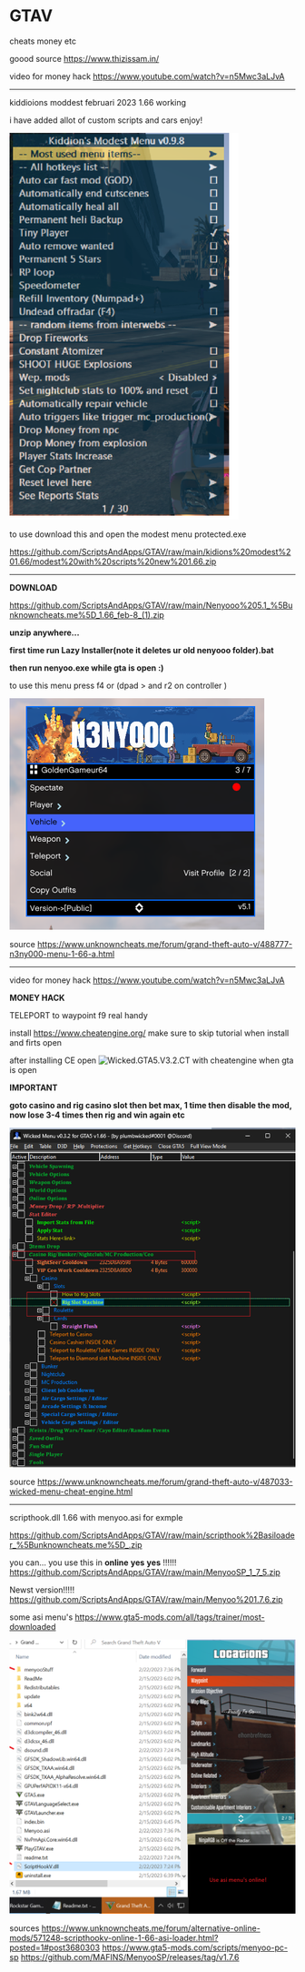 # GTAV
cheats money etc 

goood source https://www.thizissam.in/

video for money hack https://www.youtube.com/watch?v=n5Mwc3aLJvA

-------------------------------------------------------------------------------------------


kiddioions moddest februari 2023 1.66 working

i have added allot of custom scripts and cars enjoy!

![alt text](https://raw.githubusercontent.com/ScriptsAndApps/GTAV/main/menu166.png)

to use download this and open the modest menu protected.exe

https://github.com/ScriptsAndApps/GTAV/raw/main/kidions%20modest%201.66/modest%20with%20scripts%20new%201.66.zip

-------------------------------------

**DOWNLOAD**

https://github.com/ScriptsAndApps/GTAV/raw/main/Nenyooo%205.1_%5Bunknowncheats.me%5D_1.66_feb-8_(1).zip

**unzip anywhere...**

**first time run Lazy Installer(note it deletes ur old nenyooo folder).bat**

**then run nenyoo.exe while gta is open :)**

to use this menu press f4 or (dpad > and r2 on controller )


![alt text](https://raw.githubusercontent.com/ScriptsAndApps/gtav/main/nenyoo.png)

source
https://www.unknowncheats.me/forum/grand-theft-auto-v/488777-n3ny000-menu-1-66-a.html

-----------------------------------------------

video for money hack https://www.youtube.com/watch?v=n5Mwc3aLJvA

**MONEY HACK**

 TELEPORT to waypoint f9 real handy

install https://www.cheatengine.org/ make sure to skip tutorial when install and firts open

after installing CE open ![Wicked.GTA5.V3.2.CT](https://github.com/ScriptsAndApps/gtav/blob/main/Wicked.GTA5.V3.2.CT) with cheatengine when gta is open 

**IMPORTANT**

**goto casino and rig casino slot then bet max, 1 time then disable the mod, now lose 3-4 times then rig and win again etc**

![alt text](https://raw.githubusercontent.com/ScriptsAndApps/gtav/main/slot.png)

source
https://www.unknowncheats.me/forum/grand-theft-auto-v/487033-wicked-menu-cheat-engine.html





----------------------------------------------------

scripthook.dll 1.66 with menyoo.asi for exmple

https://github.com/ScriptsAndApps/GTAV/raw/main/scripthook%2Basiloader_%5Bunknowncheats.me%5D_.zip

you can... you use this in **online** **yes** **yes** !!!!!!
https://github.com/ScriptsAndApps/GTAV/raw/main/MenyooSP_1_7_5.zip

Newst version!!!!! 
https://github.com/ScriptsAndApps/GTAV/raw/main/Menyoo%201.7.6.zip

some asi menu's https://www.gta5-mods.com/all/tags/trainer/most-downloaded


![alt text](https://github.com/ScriptsAndApps/GTAV/blob/main/asi_online.png?raw=true)


sources
https://www.unknowncheats.me/forum/alternative-online-mods/571248-scripthookv-online-1-66-asi-loader.html?posted=1#post3680303
https://www.gta5-mods.com/scripts/menyoo-pc-sp
https://github.com/MAFINS/MenyooSP/releases/tag/v1.7.6



